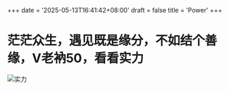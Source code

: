 +++
date = '2025-05-13T16:41:42+08:00'
draft = false
title = 'Power'
+++
# 茫茫众生，遇见既是缘分，不如结个善缘，V老衲50，看看实力
![实力]( /images/my-image.png )